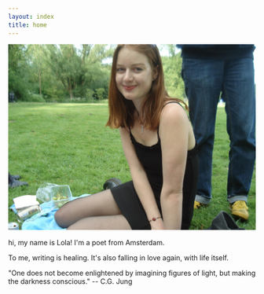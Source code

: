 ```yaml
---
layout: index
title: home
---
```


<div class="flex-layout">
  <div class="image-block">
    <img src="images/me.jpeg" alt="A description of the photo">
  </div>
  <div class="text-block">
    <p>hi, my name is Lola! I'm a poet from Amsterdam.</p>
    <p>To me, writing is healing. It's also falling in love again, with life itself.</p>
    <p></p>
    <p>"One does not become enlightened by imagining figures of light, but making the darkness conscious." -- C.G. Jung</p>
  </div>
</div>